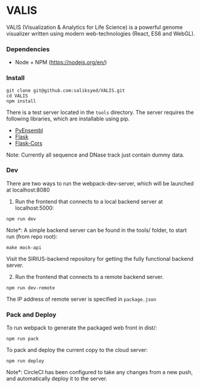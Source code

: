 # VALIS

VALIS (Visualization & Analytics for Life Science) is a powerful genome visualizer written using modern web-technologies (React, ES6 and WebGL). 

### Dependencies
* Node + NPM (https://nodejs.org/en/)

### Install

```
git clone git@github.com:saliksyed/VALIS.git
cd VALIS
npm install
```
There is a test server located in the `tools` directory. The server requires the following libraries, which are installable using pip.
* [PyEnsembl](https://github.com/hammerlab/pyensembl)
* [Flask](http://flask.pocoo.org/)
* [Flask-Cors](http://flask-cors.readthedocs.io/en/latest/)

Note: Currently all sequence and DNase track just contain dummy data.

### Dev
There are two ways to run the webpack-dev-server, which will be launched at localhost:8080
1. Run the frontend that connects to a local backend server at localhost:5000:
```
npm run dev
```
Note*: A simple backend server can be found in the tools/ folder, to start run (from repo root):
```
make mock-api
```
Visit the SIRIUS-backend repository for getting the fully functional backend server.

2. Run the frontend that connects to a remote backend server.
```
npm run dev-remote
```
The IP address of remote server is specified in `package.json`

### Pack and Deploy
To run webpack to generate the packaged web front in dist/: 
```
npm run pack
```
To pack and deploy the current copy to the cloud server:
```
npm run deploy
```
Note*: CircleCI has been configured to take any changes from a new push, and automatically deploy it to the server.



